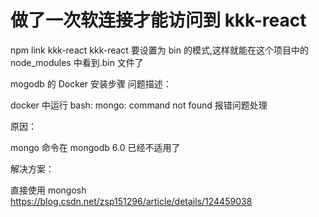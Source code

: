 # 做了一次软连接才能访问到 kkk-react

npm link kkk-react
kkk-react 要设置为 bin 的模式,这样就能在这个项目中的 node_modules 中看到.bin 文件了

mogodb 的 Docker 安装步骤
问题描述：

docker 中运行 bash: mongo: command not found 报错问题处理

原因：

mongo 命令在 mongodb 6.0 已经不适用了

解决方案：

直接使用 mongosh
https://blog.csdn.net/zsp151296/article/details/124459038
